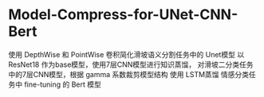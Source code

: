 # Model-Compress-for-UNet-CNN-Bert
使用 DepthWise 和 PointWise 卷积简化滑坡语义分割任务中的 Unet模型 
以ResNet18 作为base模型，使用7层CNN模型进行知识蒸馏，
对滑坡二分类任务中的7层CNN模型，根据 gamma 系数裁剪模型结构 
使用 LSTM蒸馏 情感分类任务中 fine-tuning 的 Bert 模型
